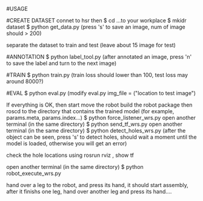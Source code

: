 #USAGE

#CREATE DATASET
connet to hsr then
$ cd ...to your workplace
$ mkidr dataset
$ python get_data.py
(press 's' to save an image, num of image should > 200)

separate the dataset to train and test (leave about 15 image for test)

#ANNOTATION
$ python label_tool.py
(after annotated an image, press 'n' to save the label and turn to the next image)

#TRAIN
$ python train.py
(train loss should lower than 100, test loss may around 8000?)

#EVAL
$ python eval.py (modify eval.py   img_file = ("location to test image")




If everything is OK, then start move the robot
build the robot package
then roscd to the directory that contains the trained model (for example, params.meta, params.index...)
$ python force_listener_wrs.py
open another terminal (in the same directory)
$ python send_tf_wrs.py 
open another terminal (in the same directory)
$ python detect_holes_wrs.py (after the object can be seen, press 's' to detect holes, should wait a moment until the model is loaded, otherwise you will get an error)

check the hole locations using rosrun rviz , show tf 

open another terminal (in the same directory)
$ python robot_execute_wrs.py


hand over a leg to the robot, and press its hand, it should start assembly, after it finishs one leg, hand over another leg and press its hand....